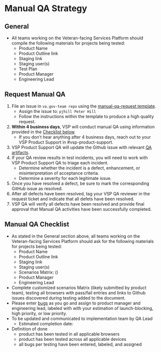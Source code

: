 # Manual QA Strategy

## General

* All teams working on the Veteran-facing Services Platform should compile the following materials for projects being tested:
  * Product Name
  * Product Outline link
  * Staging link
  * Staging user\(s\)
  * Test Plan
  * Product Manager
  * Engineering Lead

## Request Manual QA

1. File an issue in `va.gov-team repo` using the [manual-qa-request template](https://github.com/department-of-veterans-affairs/va.gov-team/issues/new?assignees=peterhill-oddball&labels=product+support&template=manual-qa-request.md&title=Request+manual+QA+services+for+ENTER_PRODUCT_NAME).
   * Assign the issue to: `pjhill Peter Hill`
   * Follow the instructions within the template to produce a high quality request.
2. **Within 4 business days**, VSP will conduct manual QA using information provided in the [Checklist below](request-manual-qa.md#Manual-qa-checklist).
   * If you don't hear anything after 4 business days, reach out to your VSP Product Support in \#vsp-product-support.
3. VSP Product Support QA will update the Github issue with relevant [QA artifacts](../qa-artifacts.md).
4. If your QA review results in test incidents, you will need to work with VSP Product Support QA to triage each incident.
   * Determine whether the incident is a defect, enhancement, or misinterpretation of acceptance criteria.
   * Determine a severity for each legitimate issue.
5. Once you have resolved a defect, be sure to mark the corresponding GitHub issue as resolved.
6. After all defects have been resolved, tag your VSP QA reviewer in the request ticket and indicate that all defets have been resolved.
7. VSP QA will verify all defects have been resolved and provide final approval that Manual QA activities have been successfully completed.

## Manual QA Checklist

* As stated in the General section above, all teams working on the Veteran-facing Services Platform should ask for the following materials for projects being tested:
  * Product Name
  * Product Outline link
  * Staging link
  * Staging user\(s\)
  * Scenarios Matrix: \(\)
  * Product Manager
  * Engineering Lead
* Complete customized scenarios Matrix \(likely submitted by product team\), testing all browsers with pass/fail entries and links to Github issues discovered during testing added to the document.
* Please enter [bugs](https://github.com/department-of-veterans-affairs/va.gov-team/blob/master/.github/ISSUE_TEMPLATE/bug-issue.md) as you go and assign to product manager and engineering lead, labeled with with your estimation of launch-blocking, high priority, or low priority.
* To be updated and communicated to implementation team by QA Lead
  * Estimated completion date:
* Definition of done
  * product has been tested in all applicable browsers
  * product has been tested across all applicable devices
  * all bugs per testing have been entered, labeled, and assigned

